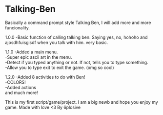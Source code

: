 # Talking-Ben
Basically a command prompt style Talking Ben, I will add more and more funcionality. 

1.0.0
-Basic function of calling talking ben. Saying yes, no, hohoho and ajosdhfuisgisdf when you talk with him. very basic. 

1.1.0
-Added a main menu.        
-Super epic ascii art in the menu.                
-Detect if you typed anything or not. If not, tells you to type something.              
-Allow you to type exit to exit the game. (omg so cool)               

1.2.0
-Added 8 activities to do with Ben!                
-COLORS!             
-Added actions          
and much more!                 

This is my first script/game/project. I am a big newb and hope you enjoy my game. 
Made with love <3 
By 6plosive
